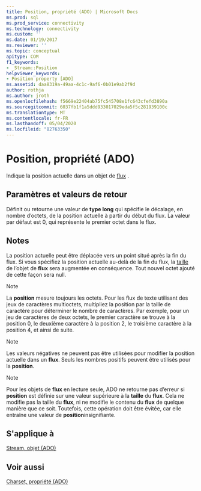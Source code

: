 ```yaml
---
title: Position, propriété (ADO) | Microsoft Docs
ms.prod: sql
ms.prod_service: connectivity
ms.technology: connectivity
ms.custom: ''
ms.date: 01/19/2017
ms.reviewer: ''
ms.topic: conceptual
apitype: COM
f1_keywords:
- _Stream::Position
helpviewer_keywords:
- Position property [ADO]
ms.assetid: daa8319a-49aa-4c1c-9af6-0b01e9ab2f9d
author: rothja
ms.author: jroth
ms.openlocfilehash: f5669e22404ab75fc545708e1fc643cfefd3890a
ms.sourcegitcommit: 6037fb1f1a5ddd933017029eda5f5c281939100c
ms.translationtype: MT
ms.contentlocale: fr-FR
ms.lasthandoff: 05/04/2020
ms.locfileid: "82763350"
---
```

# <a name="position-property-ado"></a>Position, propriété (ADO)
Indique la position actuelle dans un objet de [flux](../../../ado/reference/ado-api/stream-object-ado.md) .  
  
## <a name="settings-and-return-values"></a>Paramètres et valeurs de retour  
 Définit ou retourne une valeur de **type long** qui spécifie le décalage, en nombre d’octets, de la position actuelle à partir du début du flux. La valeur par défaut est 0, qui représente le premier octet dans le flux.  
  
## <a name="remarks"></a>Notes  
 La position actuelle peut être déplacée vers un point situé après la fin du flux. Si vous spécifiez la position actuelle au-delà de la fin du flux, la [taille](../../../ado/reference/ado-api/size-property-ado-stream.md) de l’objet de **flux** sera augmentée en conséquence. Tout nouvel octet ajouté de cette façon sera null.  
  
> [!NOTE]
>  La **position** mesure toujours les octets. Pour les flux de texte utilisant des jeux de caractères multioctets, multipliez la position par la taille de caractère pour déterminer le nombre de caractères. Par exemple, pour un jeu de caractères de deux octets, le premier caractère se trouve à la position 0, le deuxième caractère à la position 2, le troisième caractère à la position 4, et ainsi de suite.  
  
> [!NOTE]
>  Les valeurs négatives ne peuvent pas être utilisées pour modifier la position actuelle dans un **flux**. Seuls les nombres positifs peuvent être utilisés pour la **position**.  
  
> [!NOTE]
>  Pour les objets de **flux** en lecture seule, ADO ne retourne pas d’erreur si **position** est définie sur une valeur supérieure à la **taille** du **flux**. Cela ne modifie pas la taille du **flux**, ni ne modifie le contenu du **flux** de quelque manière que ce soit. Toutefois, cette opération doit être évitée, car elle entraîne une valeur de **position**insignifiante.  
  
## <a name="applies-to"></a>S'applique à  
 [Stream, objet (ADO)](../../../ado/reference/ado-api/stream-object-ado.md)  
  
## <a name="see-also"></a>Voir aussi  
 [Charset, propriété (ADO)](../../../ado/reference/ado-api/charset-property-ado.md)

